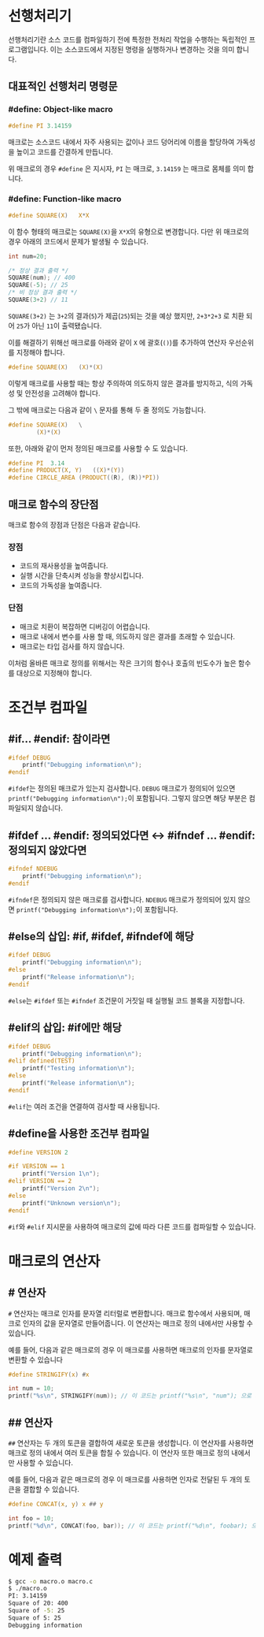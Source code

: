 # 선행처리기

선행처리기란 소스 코드를 컴파일하기 전에 특정한 전처리 작업을 수행하는 독립적인 프로그램입니다. 이는 소스코드에서 지정된 명령을 실행하거나 변경하는 것을 의미 합니다.

## 대표적인 선행처리 명령문

### #define: Object-like macro

```c
#define PI 3.14159
```

매크로는 소스코드 내에서 자주 사용되는 값이나 코드 덩어리에 이름을 할당하여 가독성을 높이고 코드를 간결하게 만듭니다.

위 매크로의 경우 `#define` 은 지시자, `PI` 는 매크로, `3.14159` 는 매크로 몸체를 의미 합니다.

### #define: Function-like macro

```c
#define SQUARE(X)   X*X
```

이 함수 형태의 매크로는 `SQUARE(X)`을 `X*X`의 유형으로 변경합니다. 다만 위 매크로의 경우 아래의 코드에서 문제가 발생될 수 있습니다.

```c
int num=20;

/* 정상 결과 출력 */
SQUARE(num); // 400
SQUARE(-5); // 25
/* 비 정상 결과 출력 */
SQUARE(3+2) // 11
```

`SQUARE(3+2)` 는 `3+2`의 결과(`5`)가 제곱(`25`)되는 것을 예상 했지만, `2+3*2+3` 로 치환 되어 `25`가 아닌 `11`이 출력됐습니다.

이를 해결하기 위해선 매크로를 아래와 같이 `X` 에 괄호(`()`)를 추가하여 연산자 우선순위를 지정해야 합니다.

```c
#define SQUARE(X)   (X)*(X)
```

이렇게 매크로를 사용할 때는 항상 주의하여 의도하지 않은 결과를 방지하고, 식의 가독성 및 안전성을 고려해야 합니다.

그 밖에 매크로는 다음과 같이 `\` 문자를 통해 두 줄 정의도 가능합니다.

```c
#define SQUARE(X)   \
        (X)*(X)
```

또한, 아래와 같이 먼저 정의된 매크로를 사용할 수 도 있습니다.

```c
#define PI  3.14
#define PRODUCT(X, Y)   ((X)*(Y))
#define CIRCLE_AREA (PRODUCT((R), (R))*PI))
```

## 매크로 함수의 장단점

매크로 함수의 장점과 단점은 다음과 같습니다.

### 장점

- 코드의 재사용성을 높여줍니다.
- 실행 시간을 단축시켜 성능을 향상시킵니다.
- 코드의 가독성을 높여줍니다.

### 단점

- 매크로 치환이 복잡하면 디버깅이 어렵습니다.
- 매크로 내에서 변수를 사용 할 때, 의도하지 않은 결과를 초래할 수 있습니다.
- 매크로는 타입 검사를 하지 않습니다.

이처럼 올바른 매크로 정의를 위해서는 작은 크기의 함수나 호출의 빈도수가 높은 함수를 대상으로 지정해야 합니다.

# 조건부 컴파일

## #if… #endif: 참이라면

```c
#ifdef DEBUG
    printf("Debugging information\n");
#endif
```

`#ifdef`는 정의된 매크로가 있는지 검사합니다. `DEBUG` 매크로가 정의되어 있으면 `printf("Debugging information\n");`이 포함됩니다. 그렇지 않으면 해당 부분은 컴파일되지 않습니다.

## #ifdef … #endif: 정의되었다면 ↔ #ifndef … #endif: 정의되지 않았다면

```c
#ifndef NDEBUG
    printf("Debugging information\n");
#endif
```

`#ifndef`은 정의되지 않은 매크로를 검사합니다. `NDEBUG` 매크로가 정의되어 있지 않으면 `printf("Debugging information\n");`이 포함됩니다.

## #else의 삽입: #if, #ifdef, #ifndef에 해당

```c
#ifdef DEBUG
    printf("Debugging information\n");
#else
    printf("Release information\n");
#endif
```

`#else`는 `#ifdef` 또는 `#ifndef` 조건문이 거짓일 때 실행될 코드 블록을 지정합니다.

## #elif의 삽입: #if에만 해당

```c
#ifdef DEBUG
    printf("Debugging information\n");
#elif defined(TEST)
    printf("Testing information\n");
#else
    printf("Release information\n");
#endif
```

`#elif`는 여러 조건을 연결하여 검사할 때 사용됩니다.

## #define을 사용한 조건부 컴파일

```c
#define VERSION 2

#if VERSION == 1
    printf("Version 1\n");
#elif VERSION == 2
    printf("Version 2\n");
#else
    printf("Unknown version\n");
#endif
```

`#if`와 `#elif` 지시문을 사용하여 매크로의 값에 따라 다른 코드를 컴파일할 수 있습니다.

# 매크로의 연산자

## # 연산자

`#` 연산자는 매크로 인자를 문자열 리터럴로 변환합니다. 매크로 함수에서 사용되며, 매크로 인자의 값을 문자열로 만들어줍니다. 이 연산자는 매크로 정의 내에서만 사용할 수 있습니다.

예를 들어, 다음과 같은 매크로의 경우 이 매크로를 사용하면 매크로의 인자를 문자열로 변환할 수 있습니다

```c
#define STRINGIFY(x) #x
```

```c
int num = 10;
printf("%s\n", STRINGIFY(num)); // 이 코드는 printf("%s\n", "num"); 으로 치환됩니다.
```

## ## 연산자

`##` 연산자는 두 개의 토큰을 결합하여 새로운 토큰을 생성합니다. 이 연산자를 사용하면 매크로 정의 내에서 여러 토큰을 합칠 수 있습니다. 이 연산자 또한 매크로 정의 내에서만 사용할 수 있습니다.

예를 들어, 다음과 같은 매크로의 경우 이 매크로를 사용하면 인자로 전달된 두 개의 토큰을 결합할 수 있습니다.

```c
#define CONCAT(x, y) x ## y
```

```c
int foo = 10;
printf("%d\n", CONCAT(foo, bar)); // 이 코드는 printf("%d\n", foobar); 으로 치환됩니다.
```

# 예제 출력

```bash
$ gcc -o macro.o macro.c
$ ./macro.o
PI: 3.14159
Square of 20: 400
Square of -5: 25
Square of 5: 25
Debugging information
```